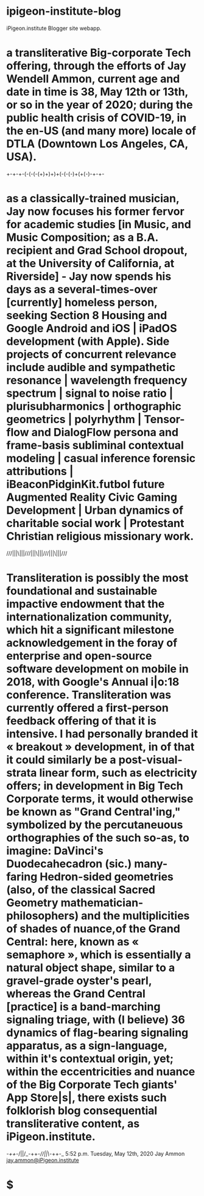 # ipigeon-institute-blog
iPigeon.institute Blogger site webapp. 
# a transliterative Big-corporate Tech offering, through the efforts of Jay Wendell Ammon, current age and date in time is 38, May 12th or 13th, or so in the year of 2020; during the public health crisis of COVID-19, in the en-US (and many more) locale of DTLA (Downtown Los Angeles, CA, USA). 
+-+-+-(-(-(-(+)+)+)+(-(-(-)+(+(-)-+-+-
# as a classically-trained musician, Jay now focuses his former fervor for academic studies [in Music, and Music Composition; as a B.A. recipient and Grad School dropout, at the University of California, at Riverside] - Jay now spends his days as a several-times-over [currently] homeless person, seeking Section 8 Housing and Google Android and iOS | iPadOS development (with Apple). Side projects of concurrent relevance include audible and sympathetic resonance | wavelength frequency spectrum | signal to noise ratio | plurisubharmonics | orthographic geometrics | polyrhythm | Tensor-flow and DialogFlow persona and frame-basis subliminal contextual modeling | casual inference forensic attributions | iBeaconPidginKit.futbol future Augmented Reality Civic Gaming Development | Urban dynamics of charitable social work | Protestant Christian religious missionary work.
///|||\\\|||///|||\\\|||///|||\\\|||///
# Transliteration is possibly the most foundational and sustainable impactive endowment that the internationalization community, which hit a significant milestone acknowledgement in the foray of enterprise and open-source software development on mobile in 2018, with Google's Annual i|o:18 conference. Transliteration was currently offered a first-person feedback offering of that it is intensive. I had personally branded it « breakout » development, in of that it could similarly be a post-visual-strata linear form, such as electricity offers; in development in Big Tech Corporate terms, it would otherwise be known as "Grand Central'ing," symbolized by the percutaneuous orthographies of the such so-as, to imagine: DaVinci's Duodecahecadron (sic.) many-faring Hedron-sided geometries (also, of the classical Sacred Geometry mathematician-philosophers) and the multiplicities of shades of nuance,of the Grand Central: here, known as « semaphore », which is essentially a natural object shape, similar to a gravel-grade oyster's pearl, whereas the Grand Central [practice] is a band-marching signaling triage, with (I believe) 36 dynamics of flag-bearing signaling apparatus, as a sign-language, within it's contextual origin, yet; within the eccentricities and nuance of the Big Corporate Tech giants' App Store|s|, there exists such folklorish blog consequential transliterative content, as iPigeon.institute. 
_-++-_/\||/\_-++-_//||\\_-++-_
5:52 p.m. Tuesday, May 12th, 2020
Jay Ammon
jay.ammon@iPigeon.institute
# $
